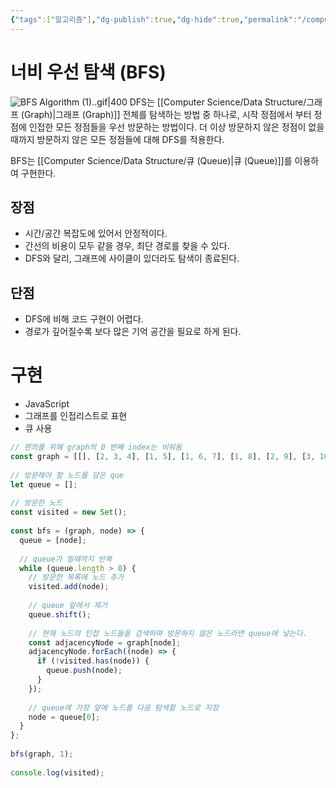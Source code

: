 ```yaml
---
{"tags":["알고리즘"],"dg-publish":true,"dg-hide":true,"permalink":"/computer-science/algorithm/bfs-breadth-first-search/","hide":true,"dgPassFrontmatter":true,"noteIcon":""}
---
```



# 너비 우선 탐색  (BFS)
![BFS Algorithm (1)..gif|400](/img/user/Computer%20Science/Algorithm/BFS%20Algorithm%20(1)..gif)
DFS는 [[Computer Science/Data Structure/그래프 (Graph)\|그래프 (Graph)]] 전체를 탐색하는 방법 중 하나로, 시작 정점에서 부터 정점에 인접한 모든 정점들을 우선 방문하는 방법이다.
더 이상 방문하지 않은 정점이 없을 때까지 방문하지 않은 모든 정점들에 대해 DFS를 적용한다.

BFS는 [[Computer Science/Data Structure/큐 (Queue)\|큐 (Queue)]]를 이용하여 구현한다.

## 장점
- 시간/공간 복잡도에 있어서 안정적이다.
- 간선의 비용이 모두 같을 경우, 최단 경로를 찾을 수 있다.
- DFS와 달리, 그래프에 사이클이 있더라도 탐색이 종료된다.

## 단점
- DFS에 비해 코드 구현이 어렵다.
- 경로가 깊어질수록 보다 많은 기억 공간을 필요로 하게 된다.

# 구현 
- JavaScript
- 그래프를 인접리스트로 표현
- 큐 사용


```js
// 편의를 위해 graph의 0 번째 index는 비워둠  
const graph = [[], [2, 3, 4], [1, 5], [1, 6, 7], [1, 8], [2, 9], [3, 10], [3], [4], [5], [6]];  
  
// 방문해야 할 노드를 담은 que  
let queue = [];  
  
// 방문한 노드  
const visited = new Set();  
  
const bfs = (graph, node) => {  
  queue = [node];  
  
  // queue가 빌때까지 반복  
  while (queue.length > 0) {  
    // 방문한 목록에 노드 추가  
    visited.add(node);  
  
    // queue 앞에서 제거  
    queue.shift();  
  
    // 현재 노드의 인접 노드들을 검색하며 방문하지 않은 노드라면 queue에 넣는다.  
    const adjacencyNode = graph[node];  
    adjacencyNode.forEach((node) => {  
      if (!visited.has(node)) {  
        queue.push(node);  
      }  
    });  
  
    // queue에 가장 앞에 노드를 다음 탐색할 노드로 지정  
    node = queue[0];  
  }  
};  
  
bfs(graph, 1);  
  
console.log(visited);
```